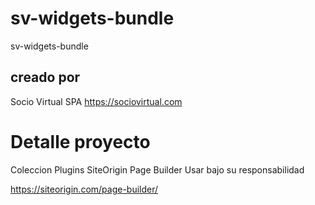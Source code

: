 # sv-widgets-bundle
sv-widgets-bundle

## creado por 
Socio Virtual SPA
https://sociovirtual.com

# Detalle proyecto
Coleccion Plugins SiteOrigin Page Builder
Usar bajo su responsabilidad

https://siteorigin.com/page-builder/